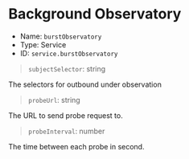 # Background Observatory
* Name: `burstObservatory`
* Type: Service
* ID: `service.burstObservatory`

> `subjectSelector`: string

The selectors for outbound under observation

> `probeUrl`: string

The URL to send probe request to.

> `probeInterval`: number

The time between each probe in second.
